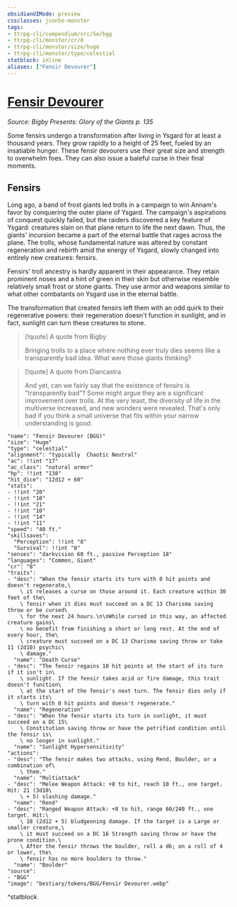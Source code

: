 ```yaml
---
obsidianUIMode: preview
cssclasses: json5e-monster
tags:
- ttrpg-cli/compendium/src/5e/bgg
- ttrpg-cli/monster/cr/8
- ttrpg-cli/monster/size/huge
- ttrpg-cli/monster/type/celestial
statblock: inline
aliases: ["Fensir Devourer"]
---
```

# [Fensir Devourer](3-Compendium\CLI\bestiary\celestial/fensir-devourer-bgg.md)
*Source: Bigby Presents: Glory of the Giants p. 135*  

Some fensirs undergo a transformation after living in Ysgard for at least a thousand years. They grow rapidly to a height of 25 feet, fueled by an insatiable hunger. These fensir devourers use their great size and strength to overwhelm foes. They can also issue a baleful curse in their final moments.

## Fensirs

Long ago, a band of frost giants led trolls in a campaign to win Annam's favor by conquering the outer plane of Ysgard. The campaign's aspirations of conquest quickly failed, but the raiders discovered a key feature of Ysgard: creatures slain on that plane return to life the next dawn. Thus, the giants' incursion became a part of the eternal battle that rages across the plane. The trolls, whose fundamental nature was altered by constant regeneration and rebirth amid the energy of Ysgard, slowly changed into entirely new creatures: fensirs.

Fensirs' troll ancestry is hardly apparent in their appearance. They retain prominent noses and a hint of green in their skin but otherwise resemble relatively small frost or stone giants. They use armor and weapons similar to what other combatants on Ysgard use in the eternal battle.

The transformation that created fensirs left them with an odd quirk to their regenerative powers: their regeneration doesn't function in sunlight, and in fact, sunlight can turn these creatures to stone.

> [!quote] A quote from Bigby  
> 
> Bringing trolls to a place where nothing ever truly dies seems like a transparently bad idea. What were those giants thinking?

> [!quote] A quote from Diancastra  
> 
> And yet, can we fairly say that the existence of fensirs is "transparently bad"? Some might argue they are a significant improvement over trolls. At the very least, the diversity of life in the multiverse increased, and new wonders were revealed. That's only bad if you think a small universe that fits within your narrow understanding is good.


```statblock
"name": "Fensir Devourer (BGG)"
"size": "Huge"
"type": "celestial"
"alignment": "typically  Chaotic Neutral"
"ac": !!int "17"
"ac_class": "natural armor"
"hp": !!int "138"
"hit_dice": "12d12 + 60"
"stats":
- !!int "20"
- !!int "10"
- !!int "21"
- !!int "10"
- !!int "14"
- !!int "11"
"speed": "40 ft."
"skillsaves":
  "Perception": !!int "8"
  "Survival": !!int "8"
"senses": "darkvision 60 ft., passive Perception 18"
"languages": "Common, Giant"
"cr": "8"
"traits":
- "desc": "When the fensir starts its turn with 0 hit points and doesn't regenerate,\
    \ it releases a curse on those around it. Each creature within 30 feet of the\
    \ fensir when it dies must succeed on a DC 13 Charisma saving throw or be cursed\
    \ for the next 24 hours.\n\nWhile cursed in this way, an affected creature gains\
    \ no benefit from finishing a short or long rest. At the end of every hour, the\
    \ creature must succeed on a DC 13 Charisma saving throw or take 11 (2d10) psychic\
    \ damage."
  "name": "Death Curse"
- "desc": "The fensir regains 10 hit points at the start of its turn if it isn't in\
    \ sunlight. If the fensir takes acid or fire damage, this trait doesn't function\
    \ at the start of the fensir's next turn. The fensir dies only if it starts its\
    \ turn with 0 hit points and doesn't regenerate."
  "name": "Regeneration"
- "desc": "When the fensir starts its turn in sunlight, it must succeed on a DC 15\
    \ Constitution saving throw or have the petrified condition until the fensir is\
    \ no longer in sunlight."
  "name": "Sunlight Hypersensitivity"
"actions":
- "desc": "The fensir makes two attacks, using Rend, Boulder, or a combination of\
    \ them."
  "name": "Multiattack"
- "desc": "Melee Weapon Attack: +8 to hit, reach 10 ft., one target. Hit: 21 (3d10\
    \ + 5) slashing damage."
  "name": "Rend"
- "desc": "Ranged Weapon Attack: +8 to hit, range 60/240 ft., one target. Hit:\
    \ 18 (2d12 + 5) bludgeoning damage. If the target is a Large or smaller creature,\
    \ it must succeed on a DC 16 Strength saving throw or have the prone condition.\
    \ After the fensir throws the boulder, roll a d6; on a roll of 4 or lower, the\
    \ fensir has no more boulders to throw."
  "name": "Boulder"
"source":
- "BGG"
"image": "bestiary/tokens/BGG/Fensir Devourer.webp"
```
^statblock